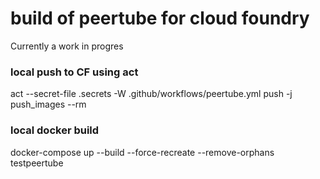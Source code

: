 # build of peertube for cloud foundry
Currently a work in progres

### local push to CF using act
act --secret-file .secrets -W .github/workflows/peertube.yml push -j push_images --rm


### local docker build
docker-compose up --build --force-recreate --remove-orphans testpeertube